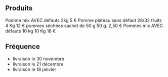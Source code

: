 ## Produits
Pomme mix AVEC défauts 2kg                  5 €
Pomme plateau sans défaut 28/32 fruits 4 Kg 12 €
pommes séchées sachet de 50 g 50 g.         2,50 €
Pommes mix AVEC défauts 10 kg 10 Kg         18 €
## Fréquence
* livraison le 30 novembre
* livraison le 21 décembre
* livraison le 18 janvier
